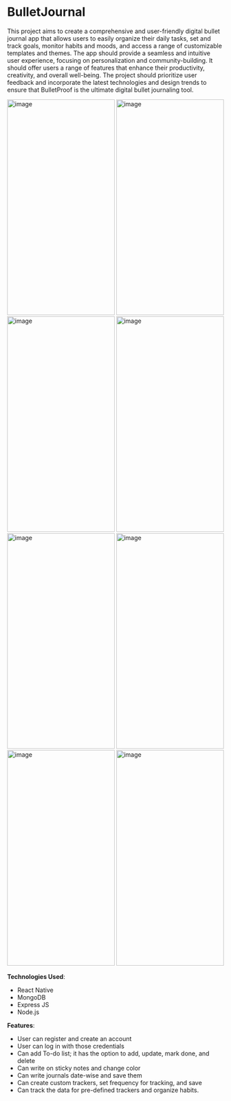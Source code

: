 # BulletJournal
This project aims to create a comprehensive and user-friendly digital bullet journal app that allows users to easily organize their daily tasks, set and track goals, monitor habits and moods, and access a range of customizable templates and themes. The app should provide a seamless and intuitive user experience, focusing on personalization and community-building. It should offer users a range of features that enhance their productivity, creativity, and overall well-being. The project should prioritize user feedback and incorporate the latest technologies and design trends to ensure that BulletProof is the ultimate digital bullet journaling tool.


<img width="250" height="500" alt="image" src="https://github.com/salonimodi/BulletJournal/assets/32274053/18034ed7-87c8-41a7-906e-2362ecd8ab58">

<img width="250" height="500" alt="image" src="https://github.com/salonimodi/BulletJournal/assets/32274053/31217c16-5912-45d3-82f5-905ff977d638">

<img width="250" height="500" alt="image" src="https://github.com/salonimodi/BulletJournal/assets/32274053/f0c861a4-78cc-43bf-a15d-b6b0e29548b7">

<img width="250" height="500" alt="image" src="https://github.com/salonimodi/BulletJournal/assets/32274053/78b48f88-e881-4bfe-bd7d-30f0fd697ecf">

<img width="250" height="500" alt="image" src="https://github.com/salonimodi/BulletJournal/assets/32274053/c6bdbb60-b127-4786-acc1-498162e7802c">

<img width="250" height="500" alt="image" src="https://github.com/salonimodi/BulletJournal/assets/32274053/fa1c11f0-24f1-40e2-9b81-33c45bfa00b1">

<img width="250" height="500" alt="image" src="https://github.com/salonimodi/BulletJournal/assets/32274053/25a8354c-0346-4a25-860d-9a53074a4621">

<img width="250" height="500" alt="image" src="https://github.com/salonimodi/BulletJournal/assets/32274053/53495bfc-a8dd-4e41-9052-3f7ef2d459cb">

**Technologies Used**:
* React Native
* MongoDB
* Express JS
* Node.js

**Features**:
* User can register and create an account
* User can log in with those credentials
* Can add To-do list; it has the option to add, update, mark done, and delete
* Can write on sticky notes and change color
* Can write journals date-wise and save them
* Can create custom trackers, set frequency for tracking, and save
* Can track the data for pre-defined trackers and organize habits.








